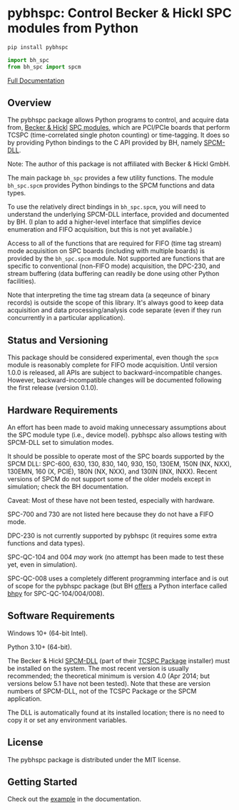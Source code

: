 <!--
This file is part of pybhspc
Copyright 2024 Board of Regents of the University of Wisconsin System
SPDX-License-Identifier: MIT
-->

# pybhspc: Control Becker & Hickl SPC modules from Python

```sh
pip install pybhspc
```

```py
import bh_spc
from bh_spc import spcm
```

[Full Documentation](https://marktsuchida.github.io/pybhspc/)

<!-- begin-intro-docs -->

## Overview

The pybhspc package allows Python programs to control, and acquire data from,
[Becker & Hickl][bh] [SPC modules][bh-tcspc], which are PCI/PCIe boards that
perform TCSPC (time-correlated single photon counting) or time-tagging. It does
so by providing Python bindings to the C API provided by BH, namely
[SPCM-DLL][bh-spcm-dll].

[bh]: https://www.becker-hickl.com/
[bh-tcspc]: https://www.becker-hickl.com/products/category/tscpc-flim-time-tagging/
[bh-spcm-dll]: https://www.becker-hickl.com/products/dll-for-spc-and-dpc-modules/

Note: The author of this package is not affiliated with Becker & Hickl GmbH.

The main package `bh_spc` provides a few utility functions. The module
`bh_spc.spcm` provides Python bindings to the SPCM functions and data types.

To use the relatively direct bindings in `bh_spc.spcm`, you will need to
understand the underlying SPCM-DLL interface, provided and documented by BH.
(I plan to add a higher-level interface that simplifies device enumeration and
FIFO acquisition, but this is not yet available.)

Access to all of the functions that are required for FIFO (time tag stream)
mode acquisition on SPC boards (including with multiple boards) is provided by
the `bh_spc.spcm` module. Not supported are functions that are specific to
conventional (non-FIFO mode) acquisition, the DPC-230, and stream buffering
(data buffering can readily be done using other Python facilities).

Note that interpreting the time tag stream data (a seqeunce of binary records)
is outside the scope of this library. It's always good to keep data acquisition
and data processing/analysis code separate (even if they run concurrently in a
particular application).

## Status and Versioning

This package should be considered experimental, even though the `spcm` module
is reasonably complete for FIFO mode acquisition. Until version 1.0.0 is
released, all APIs are subject to backward-incompatible changes. However,
backward-incompatible changes will be documented following the first release
(version 0.1.0).

## Hardware Requirements

An effort has been made to avoid making unnecessary assumptions about the SPC
module type (i.e., device model). pybhspc also allows testing with SPCM-DLL set
to simulation modes.

It should be possible to operate most of the SPC boards supported by the SPCM
DLL: SPC-600, 630, 130, 830, 140, 930, 150, 130EM, 150N (NX, NXX), 130EMN, 160
(X, PCIE), 180N (NX, NXX), and 130IN (INX, INXX). Recent versions of SPCM do
not support some of the older models except in simulation; check the BH
documentation.

Caveat: Most of these have not been tested, especially with hardware.

SPC-700 and 730 are not listed here because they do not have a FIFO mode.

DPC-230 is not currently supported by pybhspc (it requires some extra functions
and data types).

SPC-QC-104 and 004 _may_ work (no attempt has been made to test these yet, even
in simulation).

SPC-QC-008 uses a completely different programming interface and is out of
scope for the pybhspc package (but BH
[offers](https://www.becker-hickl.com/products/bhpy/) a Python interface called
[bhpy](https://pypi.org/project/bhpy/) for SPC-QC-104/004/008).

## Software Requirements

Windows 10+ (64-bit Intel).

Python 3.10+ (64-bit).

The Becker & Hickl [SPCM-DLL][bh-spcm-dll] (part of their [TCSPC
Package][bh-tcspc-package] installer) must be installed on the system. The most
recent version is usually recommended; the theoretical minimum is version 4.0
(Apr 2014; but versions below 5.1 have not been tested). Note that these are
version numbers of SPCM-DLL, not of the TCSPC Package or the SPCM application.

[bh-tcspc-package]: https://www.becker-hickl.com/products/tcspc-package/

The DLL is automatically found at its installed location; there is no need to
copy it or set any environment variables.

## License

The pybhspc package is distributed under the MIT license.

<!-- end-intro-docs -->

## Getting Started

Check out the
[example](https://marktsuchida.github.io/pybhspc/getting_started/) in the
documentation.
